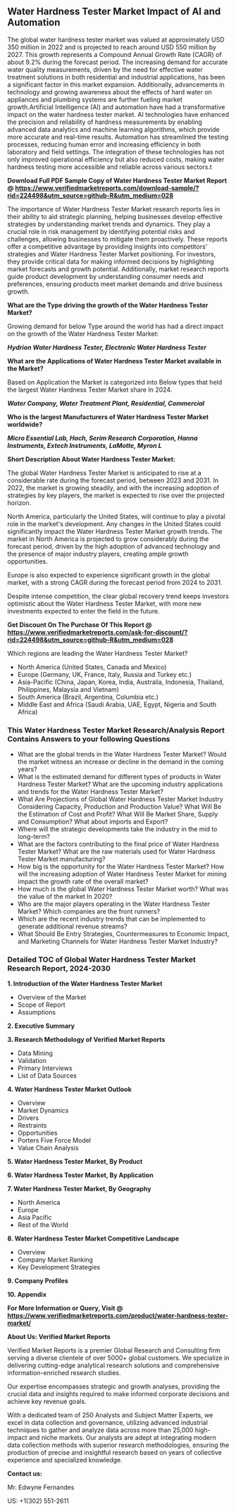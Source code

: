 <h2>Water Hardness Tester Market Impact of AI and Automation</h2>The global water hardness tester market was valued at approximately USD 350 million in 2022 and is projected to reach around USD 550 million by 2027. This growth represents a Compound Annual Growth Rate (CAGR) of about 9.2% during the forecast period. The increasing demand for accurate water quality measurements, driven by the need for effective water treatment solutions in both residential and industrial applications, has been a significant factor in this market expansion. Additionally, advancements in technology and growing awareness about the effects of hard water on appliances and plumbing systems are further fueling market growth.Artificial Intelligence (AI) and automation have had a transformative impact on the water hardness tester market. AI technologies have enhanced the precision and reliability of hardness measurements by enabling advanced data analytics and machine learning algorithms, which provide more accurate and real-time results. Automation has streamlined the testing processes, reducing human error and increasing efficiency in both laboratory and field settings. The integration of these technologies has not only improved operational efficiency but also reduced costs, making water hardness testing more accessible and reliable across various sectors.t</p><p id="" class=""><strong>Download Full PDF Sample Copy of Water Hardness Tester Market Report @ <a href="https://www.verifiedmarketreports.com/download-sample/?rid=224498&utm_source=github-R&utm_medium=028" target="_blank">https://www.verifiedmarketreports.com/download-sample/?rid=224498&utm_source=github-R&utm_medium=028</a></strong></p><p>The importance of&nbsp;Water Hardness Tester Market research reports lies in their ability to aid strategic planning, helping businesses develop effective strategies by understanding market trends and dynamics. They play a crucial role in risk management by identifying potential risks and challenges, allowing businesses to mitigate them proactively. These reports offer a competitive advantage by providing insights into competitors' strategies and Water Hardness Tester Market positioning. For investors, they provide critical data for making informed decisions by highlighting market forecasts and growth potential. Additionally, market research reports guide product development by understanding consumer needs and preferences, ensuring products meet market demands and drive business growth.</p><p><strong>What are the&nbsp;Type driving the growth of the Water Hardness Tester Market?</strong></p><p id="" class="">Growing demand for below Type around the world has had a direct impact on the growth of the Water Hardness Tester Market:</p><em><strong>Hydrion Water Hardness Tester, Electronic Water Hardness Tester</strong></em></p><strong>What are the&nbsp;Applications&nbsp;of Water Hardness Tester Market available in the Market?</strong></p><p id="" class="">Based on Application the Market is categorized into Below types that held the largest Water Hardness Tester Market share In 2024.</p><em><strong>Water Company, Water Treatment Plant, Residential, Commercial</strong></em></p><strong>Who is the largest Manufacturers of Water Hardness Tester Market worldwide?</strong></p><p><em><strong>Micro Essential Lab, Hach, Serim Research Corporation, Hanna Instruments, Extech Instruments, LaMotte, Myron L</strong></em></p><p id="" class=""><strong>Short Description About Water Hardness Tester Market:</strong></p><p>The global Water Hardness Tester Market is anticipated to rise at a considerable rate during the forecast period, between 2023 and 2031. In 2022, the market is growing steadily, and with the increasing adoption of strategies by key players, the market is expected to rise over the projected horizon.</p><p>North America, particularly the United States, will continue to play a pivotal role in the market's development. Any changes in the United States could significantly impact the Water Hardness Tester Market growth trends. The market in North America is projected to grow considerably during the forecast period, driven by the high adoption of advanced technology and the presence of major industry players, creating ample growth opportunities.</p><p>Europe is also expected to experience significant growth in the global market, with a strong CAGR during the forecast period from 2024 to 2031.</p><p>Despite intense competition, the clear global recovery trend keeps investors optimistic about the Water Hardness Tester Market, with more new investments expected to enter the field in the future.</p><p id="" class=""><strong>Get Discount On The Purchase Of This Report @ <a href="https://www.verifiedmarketreports.com/ask-for-discount/?rid=224498&utm_source=github-R&utm_medium=028" target="_blank">https://www.verifiedmarketreports.com/ask-for-discount/?rid=224498&utm_source=github-R&utm_medium=028</a></strong></p>Which regions are leading the Water Hardness Tester Market?</p><ul><li>North America (United States, Canada and Mexico)</li><li>Europe (Germany, UK, France, Italy, Russia and Turkey etc.)</li><li>Asia-Pacific (China, Japan, Korea, India, Australia, Indonesia, Thailand, Philippines, Malaysia and Vietnam)</li><li>South America (Brazil, Argentina, Columbia etc.)</li><li>Middle East and Africa (Saudi Arabia, UAE, Egypt, Nigeria and South Africa)</li></ul><h3 id="" class="">This Water Hardness Tester Market Research/Analysis Report Contains Answers to your following Questions</h3><ul><li>What are the global trends in the Water Hardness Tester Market? Would the market witness an increase or decline in the demand in the coming years?</li><li>What is the estimated demand for different types of products in Water Hardness Tester Market? What are the upcoming industry applications and trends for the Water Hardness Tester Market?</li><li>What Are Projections of Global Water Hardness Tester Market Industry Considering Capacity, Production and Production Value? What Will Be the Estimation of Cost and Profit? What Will Be Market Share, Supply and Consumption? What about imports and Export?</li><li>Where will the strategic developments take the industry in the mid to long-term?</li><li>What are the factors contributing to the final price of Water Hardness Tester Market? What are the raw materials used for Water Hardness Tester Market manufacturing?</li><li>How big is the opportunity for the Water Hardness Tester Market? How will the increasing adoption of Water Hardness Tester Market for mining impact the growth rate of the overall market?</li><li>How much is the global Water Hardness Tester Market worth? What was the value of the market In 2020?</li><li>Who are the major players operating in the Water Hardness Tester Market? Which companies are the front runners?</li><li>Which are the recent industry trends that can be implemented to generate additional revenue streams?</li><li>What Should Be Entry Strategies, Countermeasures to Economic Impact, and Marketing Channels for Water Hardness Tester Market Industry?</li></ul><h3 id="" class="">Detailed TOC of Global Water Hardness Tester Market Research Report, 2024-2030</h3><p id="" class=""><strong>1. Introduction of the Water Hardness Tester Market</strong></p><ul><li>Overview of the Market</li><li>Scope of Report</li><li>Assumptions</li></ul><p id="" class=""><strong>2. Executive Summary</strong></p><p id="" class=""><strong>3. Research Methodology of Verified Market Reports</strong></p><ul><li>Data Mining</li><li>Validation</li><li>Primary Interviews</li><li>List of Data Sources</li></ul><p id="" class=""><strong>4. Water Hardness Tester Market Outlook</strong></p><ul><li>Overview</li><li>Market Dynamics</li><li>Drivers</li><li>Restraints</li><li>Opportunities</li><li>Porters Five Force Model</li><li>Value Chain Analysis</li></ul><p id="" class=""><strong>5. Water Hardness Tester Market, By Product</strong></p><p id="" class=""><strong>6. Water Hardness Tester Market, By Application</strong></p><p id="" class=""><strong>7. Water Hardness Tester Market, By Geography</strong></p><ul><li>North America</li><li>Europe</li><li>Asia Pacific</li><li>Rest of the World</li></ul><p id="" class=""><strong>8. Water Hardness Tester Market Competitive Landscape</strong></p><ul><li>Overview</li><li>Company Market Ranking</li><li>Key Development Strategies</li></ul><p id="" class=""><strong>9. Company Profiles</strong></p><p id="" class=""><strong>10. Appendix</strong></p><p id="" class=""><strong>For More Information or Query, Visit @ <a href="https://www.verifiedmarketreports.com/product/water-hardness-tester-market/" target="_blank">https://www.verifiedmarketreports.com/product/water-hardness-tester-market/</a></strong></p><p id="" class=""><strong>About Us: Verified Market Reports</strong></p><p id="" class="">Verified Market Reports is a premier Global Research and Consulting firm serving a diverse clientele of over 5000+ global customers. We specialize in delivering cutting-edge analytical research solutions and comprehensive information-enriched research studies.</p><p id="" class="">Our expertise encompasses strategic and growth analyses, providing the crucial data and insights required to make informed corporate decisions and achieve key revenue goals.</p><p id="" class="">With a dedicated team of 250 Analysts and Subject Matter Experts, we excel in data collection and governance, utilizing advanced industrial techniques to gather and analyze data across more than 25,000 high-impact and niche markets. Our analysts are adept at integrating modern data collection methods with superior research methodologies, ensuring the production of precise and insightful research based on years of collective experience and specialized knowledge.</p><p id="" class=""><strong>Contact us:</strong></p><p id="" class="">Mr. Edwyne Fernandes</p><p id="" class="">US: +1(302) 551-2611</p>